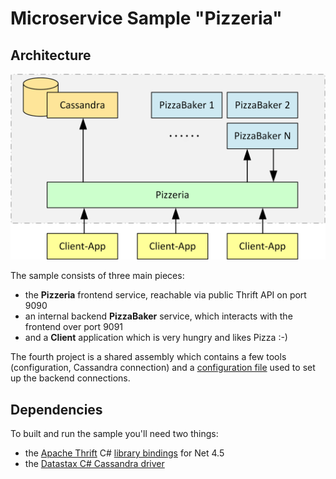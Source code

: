 
Microservice Sample "Pizzeria"
==================

Architecture
-------------------

![](https://raw.githubusercontent.com/Jens-G/sample-microservice/master/doc/architecture.png)

The sample consists of three main pieces:
 
 * the **Pizzeria** frontend service, reachable via public Thrift API on port 9090
 * an internal backend **PizzaBaker** service, which interacts with the frontend over port 9091
 * and a **Client** application which is very hungry and likes Pizza :-)
 
The fourth project is a shared assembly which contains a few tools (configuration, Cassandra connection) and a [configuration file](https://raw.githubusercontent.com/Jens-G/sample-microservice/master/CommonServiceTools/Hosts.config) used to set up the backend connections.
 

Dependencies
-------------------

To built and run the sample you'll need two things:

 * the [Apache Thrift](http://thrift.apache.org) C# [library bindings](https://github.com/apache/thrift) for Net 4.5
 * the [Datastax C# Cassandra driver](https://github.com/datastax/csharp-driver)
 


